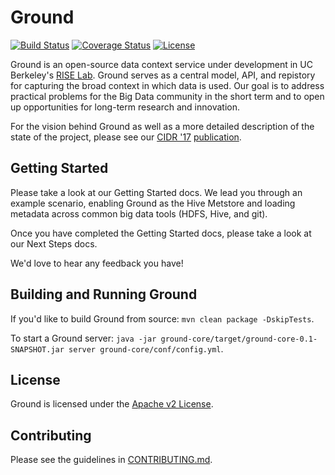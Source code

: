 # Ground

[![Build Status](https://amplab.cs.berkeley.edu/jenkins/buildStatus/icon?job=Ground)](https://amplab.cs.berkeley.edu/jenkins/job/Ground/)
[![Coverage Status](https://coveralls.io/repos/github/ground-context/ground/badge.svg?branch=master)](https://coveralls.io/github/ground-context/ground?branch=master)
[![License](https://img.shields.io/badge/License-Apache-blue.svg)](https://opensource.org/licenses/Apache-2.0)

Ground is an open-source data context service under development in UC Berkeley's [RISE Lab](http://rise.cs.berkeley.edu). Ground serves as a central model, API, and repistory for capturing the broad context in which data is used. Our goal is to address practical problems for the Big Data community in the short term and to open up opportunities for long-term research and innovation.

For the vision behind Ground as well as a more detailed description of the state of the project, please see our [CIDR '17](http://cidrdb.org/cidr2017/) [publication](CIDR17.pdf).

## Getting Started

Please take a look at our Getting Started docs. We lead you through an example scenario, enabling Ground as the Hive Metstore and loading metadata across common big data tools (HDFS, Hive, and git).

Once you have completed the Getting Started docs, please take a look at our Next Steps docs.

We'd love to hear any feedback you have!

## Building and Running Ground

If you'd like to build Ground from source:
`mvn clean package -DskipTests`.

To start a Ground server: `java -jar ground-core/target/ground-core-0.1-SNAPSHOT.jar server ground-core/conf/config.yml`.

## License

Ground is licensed under the [Apache v2 License](http://www.apache.org/licenses/LICENSE-2.0).

## Contributing

Please see the guidelines in [CONTRIBUTING.md](https://github.com/ground-context/ground/blob/master/CONTRIBUTING.md).
